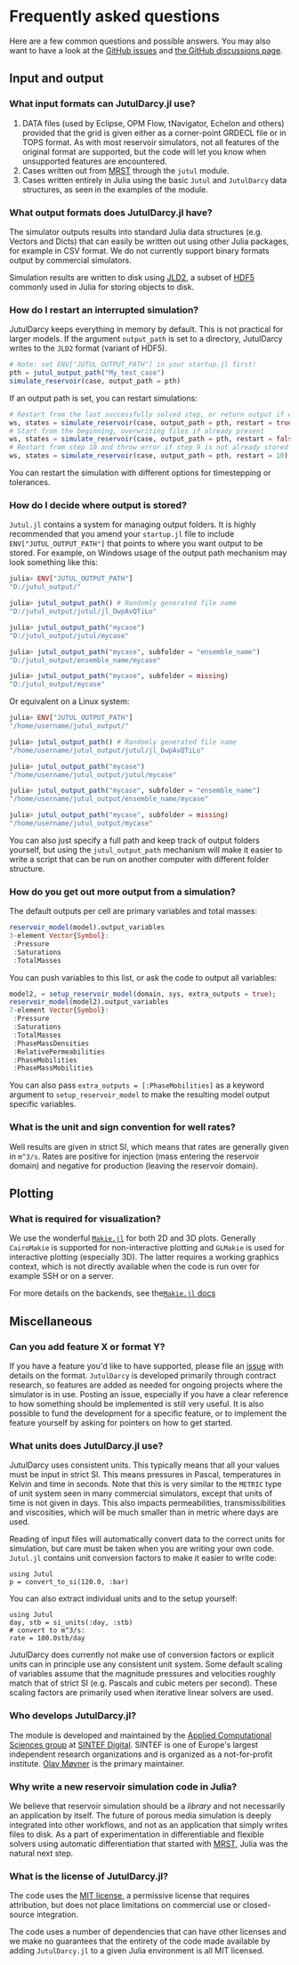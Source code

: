 # Frequently asked questions

Here are a few common questions and possible answers. You may also want to have a look at the [GitHub issues](https://github.com/sintefmath/JutulDarcy.jl/issues) and [the GitHub discussions page](https://github.com/sintefmath/JutulDarcy.jl/discussions).

## Input and output

### What input formats can JutulDarcy.jl use?

1. DATA files (used by Eclipse, OPM Flow, tNavigator, Echelon and others) provided that the grid is given either as a corner-point GRDECL file or in TOPS format. As with most reservoir simulators, not all features of the original format are supported, but the code will let you know when unsupported features are encountered.
2. Cases written out from [MRST](https://www.mrst.no/) through the `jutul` module.
3. Cases written entirely in Julia using the basic `Jutul` and `JutulDarcy` data structures, as seen in the examples of the module.

### What output formats does JutulDarcy.jl have?

The simulator outputs results into standard Julia data structures (e.g. Vectors and Dicts) that can easily be written out using other Julia packages, for example in CSV format. We do not currently support binary formats output by commercial simulators.

Simulation results are written to disk using [JLD2](https://github.com/JuliaIO/JLD2.jl), a subset of [HDF5](https://en.wikipedia.org/wiki/Hierarchical_Data_Format) commonly used in Julia for storing objects to disk.

### How do I restart an interrupted simulation?

JutulDarcy keeps everything in memory by default. This is not practical for larger models. If the argument `output_path` is set to a directory, JutulDarcy writes to the `JLD2` format (variant of HDF5).

```julia
# Note: set ENV["JUTUL_OUTPUT_PATH"] in your startup.jl first!
pth = jutul_output_path("My_test_case")
simulate_reservoir(case, output_path = pth)
```

If an output path is set, you can restart simulations:

```julia
# Restart from the last successfully solved step, or return output if everything is simulated
ws, states = simulate_reservoir(case, output_path = pth, restart = true)
# Start from the beginning, overwriting files if already present
ws, states = simulate_reservoir(case, output_path = pth, restart = false)
# Restart from step 10 and throw error if step 9 is not already stored on disk.
ws, states = simulate_reservoir(case, output_path = pth, restart = 10)
```

You can restart the simulation with different options for timestepping or tolerances.

### How do I decide where output is stored?

`Jutul.jl` contains a system for managing output folders. It is highly recommended that you amend your `startup.jl` file to include `ENV["JUTUL_OUTPUT_PATH"]` that points to where you want output to be stored. For example, on Windows usage of the output path mechanism may look something like this:

```julia
julia> ENV["JUTUL_OUTPUT_PATH"]
"D:/jutul_output/"

julia> jutul_output_path() # Randomly generated file name
"D:/jutul_output/jutul/jl_DwpAvQTiLo"

julia> jutul_output_path("mycase")
"D:/jutul_output/jutul/mycase"

julia> jutul_output_path("mycase", subfolder = "ensemble_name")
"D:/jutul_output/ensemble_name/mycase"

julia> jutul_output_path("mycase", subfolder = missing)
"D:/jutul_output/mycase"
```

Or equivalent on a Linux system:

```julia
julia> ENV["JUTUL_OUTPUT_PATH"]
"/home/username/jutul_output/"

julia> jutul_output_path() # Randomly generated file name
"/home/username/jutul_output/jutul/jl_DwpAvQTiLo"

julia> jutul_output_path("mycase")
"/home/username/jutul_output/jutul/mycase"

julia> jutul_output_path("mycase", subfolder = "ensemble_name")
"/home/username/jutul_output/ensemble_name/mycase"

julia> jutul_output_path("mycase", subfolder = missing)
"/home/username/jutul_output/mycase"
```

You can also just specify a full path and keep track of output folders yourself, but using the `jutul_output_path` mechanism will make it easier to write a script that can be run on another computer with different folder structure.

### How do you get out more output from a simulation?

The default outputs per cell are primary variables and total masses:

```julia
reservoir_model(model).output_variables
3-element Vector{Symbol}:
 :Pressure
 :Saturations
 :TotalMasses
```

You can push variables to this list, or ask the code to output all variables:

```julia
model2, = setup_reservoir_model(domain, sys, extra_outputs = true);
reservoir_model(model2).output_variables
7-element Vector{Symbol}:
 :Pressure
 :Saturations
 :TotalMasses
 :PhaseMassDensities
 :RelativePermeabilities
 :PhaseMobilities
 :PhaseMassMobilities
```

You can also pass `extra_outputs = [:PhaseMobilities]` as a keyword argument to `setup_reservoir_model` to make the resulting model output specific variables.

### What is the unit and sign convention for well rates?

Well results are given in strict SI, which means that rates are generally given in ``m^3/s``. Rates are positive for injection (mass entering the reservoir domain) and negative for production (leaving the reservoir domain).

## Plotting

### What is required for visualization?

We use the wonderful [`Makie.jl`](https://docs.makie.org/) for both 2D and 3D plots. Generally `CairoMakie` is supported for non-interactive plotting and `GLMakie` is used for interactive plotting (especially 3D). The latter requires a working graphics context, which is not directly available when the code is run over for example SSH or on a server.

For more details on the backends, see the[`Makie.jl` docs](https://docs.makie.org/stable/explanations/backends/backends)

## Miscellaneous

### Can you add feature X or format Y?

If you have a feature you'd like to have supported, please file an
[issue](https://github.com/sintefmath/JutulDarcy.jl/issues) with details on the format.
`JutulDarcy` is developed primarily through contract research, so features are
added as needed for ongoing projects where the simulator is in use. Posting an
issue, especially if you have a clear reference to how something should be
implemented is still very useful. It is also possible to fund the development
for a specific feature, or to implement the feature yourself by asking for
pointers on how to get started.

### What units does JutulDarcy.jl use?

JutulDarcy uses consistent units. This typically means that all your values must
be input in strict SI. This means pressures in Pascal, temperatures in Kelvin
and time in seconds. Note that this is very similar to the `METRIC` type of unit
system seen in many commercial simulators, except that units of time is not
given in days. This also impacts permeabilities, transmissibilities and
viscosities, which will be much smaller than in metric where days are used.

Reading of input files will automatically convert data to the correct units for simulation, but care must be taken when you are writing your own code. `Jutul.jl` contains unit conversion factors to make it easier to write code:

```@example
using Jutul
p = convert_to_si(120.0, :bar)
```

You can also extract individual units and to the setup yourself:

```@example
using Jutul
day, stb = si_units(:day, :stb)
# convert to m^3/s:
rate = 100.0stb/day
```

JutulDarcy does currently not make use of conversion factors or explicit
units can in principle use any consistent unit system. Some default scaling
of variables assume that the magnitude pressures and velocities roughly
match that of strict SI (e.g. Pascals and cubic meters per second). These
scaling factors are primarily used when iterative linear solvers are used.

### Who develops JutulDarcy.jl?

The module is developed and maintained by the [Applied Computational Sciences group](https://www.sintef.no/en/digital/departments-new/department-of-mathematics-and-cybernetics/research-group-applied-computational-science/) at [SINTEF Digital](https://www.sintef.no/sintef-digital/). SINTEF is one of Europe's largest independent research organizations and is organized as a not-for-profit institute. [Olav Møyner](https://www.sintef.no/en/all-employees/employee/olav.moyner/) is the primary maintainer.

### Why write a new reservoir simulation code in Julia?

We believe that reservoir simulation should be a *library* and not necessarily an application by itself. The future of porous media simulation is deeply integrated into other workflows, and not as an application that simply writes files to disk. As a part of experimentation in differentiable and flexible solvers using automatic differentiation that started with [MRST](https://www.mrst.no), Julia was the natural next step.

### What is the license of JutulDarcy.jl?

The code uses the [MIT license](https://en.wikipedia.org/wiki/MIT_License), a permissive license that requires attribution, but does not place limitations on commercial use or closed-source integration.

The code uses a number of dependencies that can have other licenses and we make no guarantees that the entirety of the code made available by adding `JutulDarcy.jl` to a given Julia environment is all MIT licensed.
